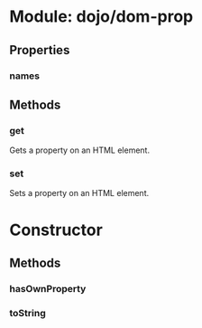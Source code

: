 # Module: dojo/dom-prop

## Properties

### names


## Methods

### get
Gets a property on an HTML element.

### set
Sets a property on an HTML element.

# Constructor

## Methods

### hasOwnProperty


### toString


